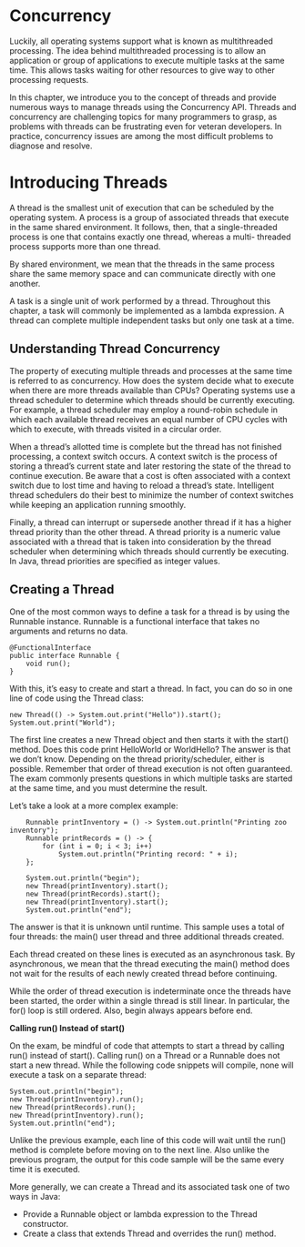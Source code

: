 # Concurrency

Luckily, all operating systems support what is known as multithreaded processing. The idea behind multithreaded
processing is to allow an application or group of applications to execute multiple tasks at the same time. This allows
tasks waiting for other resources to give way to other processing requests.

In this chapter, we introduce you to the concept of threads and provide numerous ways to manage threads using the
Concurrency API. Threads and concurrency are challenging topics for many programmers to grasp, as problems with threads
can be frustrating even for veteran developers. In practice, concurrency issues are among the most difficult problems to
diagnose and resolve.

# Introducing Threads

A thread is the smallest unit of execution that can be scheduled by the operating system.
A process is a group of associated threads that execute in the same shared environment.
It follows, then, that a single-threaded process is one that contains exactly one thread, whereas a multi- threaded
process supports more than one thread.

By shared environment, we mean that the threads in the same process share the same memory space and can communicate
directly with one another.

A task is a single unit of work performed by a thread. Throughout this chapter, a task will commonly be implemented as a
lambda expression. A thread can complete multiple independent tasks but only one task at a time.

## Understanding Thread Concurrency

The property of executing multiple threads and processes at the same time is referred to as concurrency.
How does the system decide what to execute when there are more threads available than CPUs? Operating systems use a
thread scheduler to determine which threads should be currently executing.
For example, a thread scheduler may employ a round-robin schedule in which each available thread receives an equal
number of CPU cycles with which to execute, with threads visited in a circular order.

When a thread’s allotted time is complete but the thread has not finished processing, a context switch occurs. A context
switch is the process of storing a thread’s current state and later restoring the state of the thread to continue
execution. Be aware that a cost is often associated with a context switch due to lost time and having to reload a
thread’s state. Intelligent thread schedulers do their best to minimize the number of context switches while keeping
an application running smoothly.

Finally, a thread can interrupt or supersede another thread if it has a higher thread priority than the other thread.
A thread priority is a numeric value associated with a thread that is taken into consideration by the thread scheduler
when determining which threads should currently be executing. In Java, thread priorities are specified as integer
values.

## Creating a Thread

One of the most common ways to define a task for a thread is by using the Runnable instance. Runnable is a functional
interface that takes no arguments and returns no data.

    @FunctionalInterface 
    public interface Runnable { 
        void run();
    }

With this, it’s easy to create and start a thread. In fact, you can do so in one line of code using the Thread class:

    new Thread(() -> System.out.print("Hello")).start(); 
    System.out.print("World");

The first line creates a new Thread object and then starts it with the start() method. Does this code print HelloWorld
or WorldHello? The answer is that we don’t know. Depending on the thread priority/scheduler, either is possible.
Remember that order of thread execution is not often guaranteed. The exam commonly presents questions in which multiple
tasks are started at the same time, and you must determine the result.

Let’s take a look at a more complex example:

        Runnable printInventory = () -> System.out.println("Printing zoo inventory");
        Runnable printRecords = () -> {
            for (int i = 0; i < 3; i++)
                System.out.println("Printing record: " + i);
        };

        System.out.println("begin");
        new Thread(printInventory).start();
        new Thread(printRecords).start();
        new Thread(printInventory).start();
        System.out.println("end");

The answer is that it is unknown until runtime.
This sample uses a total of four threads: the main() user thread and three additional threads created.

Each thread created on these lines is executed as an asynchronous task. By asynchronous, we mean that the thread
executing the main() method does not wait for the results of each newly created thread before continuing.

While the order of thread execution is indeterminate once the threads have been started, the order within a single
thread is still linear. In particular, the for() loop is still ordered. Also, begin always appears before end.

**Calling run() Instead of start()**

On the exam, be mindful of code that attempts to start a thread by calling run() instead of start(). Calling run() on a
Thread or a Runnable does not start a new thread. While the following code snippets will compile, none will execute a
task on a separate thread:

    System.out.println("begin");
    new Thread(printInventory).run();
    new Thread(printRecords).run();
    new Thread(printInventory).run();
    System.out.println("end");

Unlike the previous example, each line of this code will wait until the run() method is complete before moving on to the
next line. Also unlike the previous program, the output for this code sample will be the same every time it is executed.

More generally, we can create a Thread and its associated task one of two ways in Java:

- Provide a Runnable object or lambda expression to the Thread constructor.
- Create a class that extends Thread and overrides the run() method.